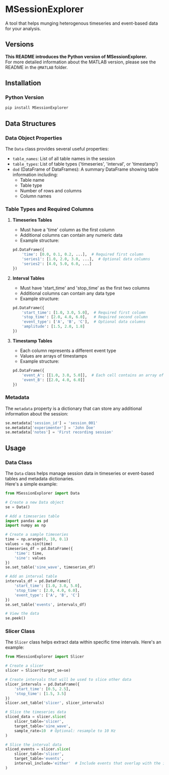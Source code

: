 # MSessionExplorer
A tool that helps munging heterogenous timeseries and event-based data for your analysis.

## Versions
**This README introduces the Python version of MSessionExplorer.**  
For more detailed information about the MATLAB version, please see the README in the `@MATLAB` folder.

## Installation

### Python Version
```bash
pip install MSessionExplorer
```

## Data Structures

### Data Object Properties
The `Data` class provides several useful properties:
- `table_names`: List of all table names in the session
- `table_types`: List of table types ('timeseries', 'interval', or 'timestamp')
- `dod` (DataFrame of DataFrames): A summary DataFrame showing table information including:
  - Table name
  - Table type
  - Number of rows and columns
  - Column names

### Table Types and Required Columns

1. **Timeseries Tables**
   - Must have a 'time' column as the first column
   - Additional columns can contain any numeric data
   - Example structure:
   ```python
   pd.DataFrame({
       'time': [0.0, 0.1, 0.2, ...],  # Required first column
       'series1': [1.0, 2.0, 3.0, ...],  # Optional data columns
       'series2': [4.0, 5.0, 6.0, ...]
   })
   ```

2. **Interval Tables**
   - Must have 'start_time' and 'stop_time' as the first two columns
   - Additional columns can contain any data type
   - Example structure:
   ```python
   pd.DataFrame({
       'start_time': [1.0, 3.0, 5.0],  # Required first column
       'stop_time': [2.0, 4.0, 6.0],   # Required second column
       'event_type': ['A', 'B', 'C'],  # Optional data columns
       'amplitude': [1.5, 2.0, 1.8]
   })
   ```

3. **Timestamp Tables**
   - Each column represents a different event type
   - Values are arrays of timestamps
   - Example structure:
   ```python
   pd.DataFrame({
       'event_A': [[1.0, 3.0, 5.0]],  # Each cell contains an array of timestamps
       'event_B': [[2.0, 4.0, 6.0]]
   })
   ```

### Metadata
The `metadata` property is a dictionary that can store any additional information about the session:
```python
se.metadata['session_id'] = 'session_001'
se.metadata['experimenter'] = 'John Doe'
se.metadata['notes'] = 'First recording session'
```

## Usage

### Data Class
The `Data` class helps manage session data in timeseries or event-based tables and metadata dictionaries.  
Here's a simple example:

```python
from MSessionExplorer import Data

# Create a new Data object
se = Data()

# Add a timeseries table
import pandas as pd
import numpy as np

# Create a sample timeseries
time = np.arange(0, 10, 0.1)
values = np.sin(time)
timeseries_df = pd.DataFrame({
    'time': time,
    'sine': values
})
se.set_table('sine_wave', timeseries_df)

# Add an interval table
intervals_df = pd.DataFrame({
    'start_time': [1.0, 3.0, 5.0],
    'stop_time': [2.0, 4.0, 6.0],
    'event_type': ['A', 'B', 'C']
})
se.set_table('events', intervals_df)

# View the data
se.peek()
```

### Slicer Class
The `Slicer` class helps extract data within specific time intervals. Here's an example:

```python
from MSessionExplorer import Slicer

# Create a slicer
slicer = Slicer(target_se=se)

# Create intervals that will be used to slice other data
slicer_intervals = pd.DataFrame({
    'start_time': [0.5, 2.5],
    'stop_time': [1.5, 3.5]
})
slicer.set_table('slicer', slicer_intervals)

# Slice the timeseries data
sliced_data = slicer.slice(
    slicer_table='slicer',
    target_table='sine_wave',
    sample_rate=10  # Optional: resample to 10 Hz
)

# Slice the interval data
sliced_events = slicer.slice(
    slicer_table='slicer',
    target_table='events',
    interval_include='either'  # Include events that overlap with the interval
)
```